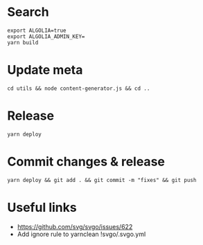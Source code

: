 # Search

```
export ALGOLIA=true 
export ALGOLIA_ADMIN_KEY=
yarn build
```

# Update meta
```
cd utils && node content-generator.js && cd ..
```

# Release
```
yarn deploy
```

# Commit changes & release  
```
yarn deploy && git add . && git commit -m "fixes" && git push
```

# Useful links
- https://github.com/svg/svgo/issues/622
- Add ignore rule to yarnclean !svgo/.svgo.yml
